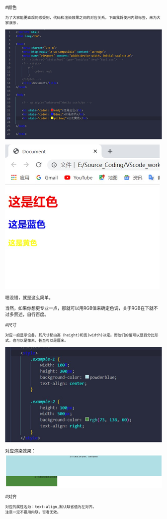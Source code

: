 #颜色

    为了大家能更直观的感受到，代码和渲染效果之间的对应关系，下面我将使用内联标签，来为大家演示.



![avater](CSS_image/snipaste20220515_172644.jpg)

![avater](CSS_image/snipaste20220515_172654.jpg)

嗯没错，就是这么简单。

当然，如果你想更专业一点，那就可以用RGB值来确定色调，关于RGB在下就不过多赘述，自行百度。


#尺寸

    对应一般显示设备，其尺寸都由高（height)和宽(width)决定。而他们的值可以是百分比形式，也可以是像素，甚至可以是厘米。

![avater](CSS_image/snipaste20220515_211742.jpg)

对应渲染效果：
![avater](CSS_image/snipaste20220515_211635.jpg)

#对齐

    对应的属性名为：text-align,默认缺省值为左对齐。
    注意一定不要用内联，否者无效。

